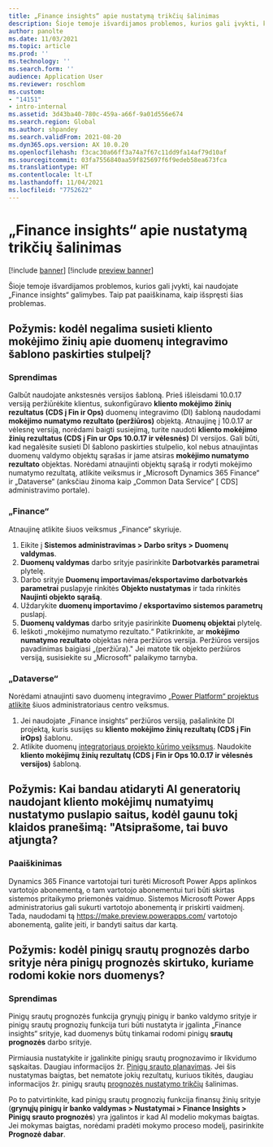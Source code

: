 ```yaml
---
title: „Finance insights“ apie nustatymą trikčių šalinimas
description: Šioje temoje išvardijamos problemos, kurios gali įvykti, kai naudojate „Finance insights“ galimybes. Taip pat paaiškinama, kaip išspręsti šias problemas.
author: panolte
ms.date: 11/03/2021
ms.topic: article
ms.prod: ''
ms.technology: ''
ms.search.form: ''
audience: Application User
ms.reviewer: roschlom
ms.custom:
- "14151"
- intro-internal
ms.assetid: 3d43ba40-780c-459a-a66f-9a01d556e674
ms.search.region: Global
ms.author: shpandey
ms.search.validFrom: 2021-08-20
ms.dyn365.ops.version: AX 10.0.20
ms.openlocfilehash: f3cac30a66ff3a74a7f67c11dd9fa14af79d10af
ms.sourcegitcommit: 03fa7556840aa59f825697f6f9edeb58ea673fca
ms.translationtype: HT
ms.contentlocale: lt-LT
ms.lasthandoff: 11/04/2021
ms.locfileid: "7752622"
---
```

# <a name="troubleshoot-finance-insights-setup-issues"></a>„Finance insights“ apie nustatymą trikčių šalinimas

[!include [banner](../includes/banner.md)]
[!include [preview banner](../includes/preview-banner.md)]

Šioje temoje išvardijamos problemos, kurios gali įvykti, kai naudojate „Finance insights“ galimybes. Taip pat paaiškinama, kaip išspręsti šias problemas.

## <a name="symptom-why-cant-i-map-the-customer-payment-insights-data-integration-template-destination-column"></a>Požymis: kodėl negalima susieti kliento mokėjimo žinių apie duomenų integravimo šablono paskirties stulpelį?

### <a name="resolution"></a>Sprendimas

Galbūt naudojate ankstesnės versijos šabloną. Prieš išleisdami 10.0.17 versiją peržiūrėkite klientus, sukonfigūravo **kliento mokėjimo žinių rezultatus (CDS į Fin ir Ops)** duomenų integravimo (DI) šabloną naudodami **mokėjimo numatymo rezultato (peržiūros)** objektą. Atnaujinę į 10.0.17 ar vėlesnę versiją, norėdami baigti susiejimą, turite naudoti **kliento mokėjimo žinių rezultatus (CDS į Fin ur Ops 10.0.17 ir vėlesnės)** DI versijos. Gali būti, kad negalėsite susieti DI šablono paskirties stulpelio, kol nebus atnaujintas duomenų valdymo objektų sąrašas ir jame atsiras **mokėjimo numatymo rezultato** objektas. Norėdami atnaujinti objektų sąrašą ir rodyti mokėjimo numatymo rezultatą, atlikite veiksmus ir „Microsoft Dynamics 365 Finance“ ir „Dataverse“ (anksčiau žinoma kaip „Common Data Service“ \[ CDS\] administravimo portale).

### <a name="in-finance"></a>„Finance“

Atnaujinę atlikite šiuos veiksmus „Finance“ skyriuje.

1. Eikite į **Sistemos administravimas \> Darbo sritys \> Duomenų valdymas**.
2. **Duomenų valdymas** darbo srityje pasirinkite **Darbotvarkės parametrai** plytelę.
3. Darbo srityje **Duomenų importavimas/eksportavimo darbotvarkės parametrai** puslapyje rinkitės **Objekto nustatymas** ir tada rinkitės **Naujinti objekto sąrašą**.
4. Uždarykite **duomenų importavimo / eksportavimo sistemos parametrų** puslapį.
5. **Duomenų valdymas** darbo srityje pasirinkite **Duomenų objektai** plytelę.
6. Ieškoti „mokėjimo numatymo rezultato.“ Patikrinkite, ar **mokėjimo numatymo rezultato** objektas nėra peržiūros versija. Peržiūros versijos pavadinimas baigiasi „(peržiūra)." Jei matote tik objekto peržiūros versiją, susisiekite su „Microsoft" palaikymo tarnyba.

### <a name="in-dataverse"></a>„Dataverse“

Norėdami atnaujinti savo duomenų integravimo [„Power Platform“ projektus atlikite](https://admin.powerplatform.microsoft.com/environments) šiuos administratoriaus centro veiksmus.

1. Jei naudojate „Finance insights“ peržiūros versiją, pašalinkite DI projektą, kuris susijęs su **kliento mokėjimo žinių rezultatų (CDS į Fin irOps)** šablonu.
2. Atlikite duomenų [integratoriaus projekto kūrimo veiksmus](create-data-integrate-project.md). Naudokite **kliento mokėjimų žinių rezultatų (CDS į Fin ir Ops 10.0.17 ir vėlesnės versijos)** šabloną.

## <a name="symptom-when-i-try-to-open-ai-builder-by-using-the-links-on-the-customer-payment-predictions-setup-page-why-do-i-receive-the-following-error-message-sorry-theres-been-a-disconnect"></a>Požymis: Kai bandau atidaryti AI generatorių naudojant kliento mokėjimų numatyimų nustatymo puslapio saitus, kodėl gaunu tokį klaidos pranešimą: "Atsiprašome, tai buvo atjungta?

### <a name="resolution"></a>Paaiškinimas

Dynamics 365 Finance vartotojai turi turėti Microsoft Power Apps aplinkos vartotojo abonementą, o tam vartotojo abonementui turi būti skirtas sistemos pritaikymo priemonės vaidmuo. Sistemos Microsoft Power Apps administratorius gali sukurti vartotojo abonementą ir priskirti vaidmenį. Tada, naudodami tą <https://make.preview.powerapps.com/> vartotojo abonementą, galite įeiti, ir bandyti saitus dar kartą.

## <a name="symptom-why-doesnt-the-cash-forecast-tab-in-the-cash-flow-forecast-workspace-show-any-data"></a>Požymis: kodėl pinigų srautų prognozės darbo srityje nėra pinigų prognozės skirtuko, kuriame rodomi kokie nors duomenys?

### <a name="resolution"></a>Sprendimas

Pinigų srautų prognozės funkcija grynųjų pinigų ir banko valdymo srityje ir pinigų srautų prognozių funkcija turi būti nustatyta ir įgalinta „Finance insights“ srityje, kad duomenys būtų tinkamai rodomi pinigų **srautų prognozės** darbo srityje.

Pirmiausia nustatykite ir įgalinkite pinigų srautų prognozavimo ir likvidumo sąskaitas. Daugiau informacijos žr. [Pinigų srauto planavimas](../cash-bank-management/cash-flow-forecasting.md). Jei šis nustatymas baigtas, bet nematote jokių rezultatų, kuriuos tikitės, daugiau informacijos žr. pinigų srautų [prognozės nustatymo trikčių](../cash-bank-management/cash-flow-forecasting-tsg.md) šalinimas.

Po to patvirtinkite, kad pinigų srautų prognozių funkcija finansų žinių srityje (**grynųjų pinigų ir banko valdymas \> Nustatymai \> Finance Insights \> Pinigų srauto prognozės**) yra įgalintos ir kad AI modelio mokymas baigtas. Jei mokymas baigtas, norėdami pradėti mokymo proceso modelį, pasirinkite **Prognozė dabar**.
